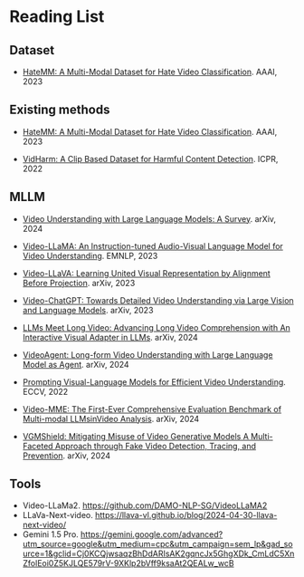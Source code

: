 # Reading List

## Dataset
- [HateMM: A Multi-Modal Dataset for Hate Video Classification](https://ojs.aaai.org/index.php/ICWSM/article/view/22209). AAAI, 2023 

## Existing methods
- [HateMM: A Multi-Modal Dataset for Hate Video Classification](https://ojs.aaai.org/index.php/ICWSM/article/view/22209). AAAI, 2023 

- [VidHarm: A Clip Based Dataset for Harmful Content Detection](https://ieeexplore.ieee.org/abstract/document/9956148). ICPR, 2022


## MLLM

- [Video Understanding with Large Language Models: A Survey](https://www.theverge.com/2023/3/3/23623473/blender-stable-diffusion-ai-plugin-3d-modeling-texture-render). arXiv, 2024

- [Video-LLaMA: An Instruction-tuned Audio-Visual Language Model for Video Understanding](https://arxiv.org/abs/2306.02858). EMNLP, 2023

- [Video-LLaVA: Learning United Visual Representation by Alignment Before Projection](https://arxiv.org/abs/2311.10122). arXiv, 2023

- [Video-ChatGPT: Towards Detailed Video Understanding via Large Vision and Language Models](https://arxiv.org/abs/2306.05424). arXiv, 2023

- [LLMs Meet Long Video: Advancing Long Video Comprehension with An Interactive Visual Adapter in LLMs](https://arxiv.org/pdf/2402.13546.pdf). arXiv, 2024

- [VideoAgent: Long-form Video Understanding with Large Language Model as Agent](https://arxiv.org/abs/2403.10517). arXiv, 2024

- [Prompting Visual-Language Models for Efficient Video Understanding](https://link.springer.com/chapter/10.1007/978-3-031-19833-5_7). ECCV, 2022

- [Video-MME: The First-Ever Comprehensive Evaluation Benchmark of Multi-modal LLMsinVideo Analysis](https://arxiv.org/pdf/2405.21075). arXiv, 2024

- [VGMShield: Mitigating Misuse of Video Generative Models A Multi-Faceted Approach through Fake Video Detection, Tracing, and Prevention](https://arxiv.org/pdf/2402.13126). arXiv, 2024


## Tools
- Video-LLaMa2. https://github.com/DAMO-NLP-SG/VideoLLaMA2
- LLaVa-Next-video. https://llava-vl.github.io/blog/2024-04-30-llava-next-video/
- Gemini 1.5 Pro. https://gemini.google.com/advanced?utm_source=google&utm_medium=cpc&utm_campaign=sem_lp&gad_source=1&gclid=Cj0KCQjwsaqzBhDdARIsAK2gqncJx5GhgXDk_CmLdC5XnZfolEoi0Z5KJLQE579rV-9XKlp2bVff9ksaAt2QEALw_wcB

